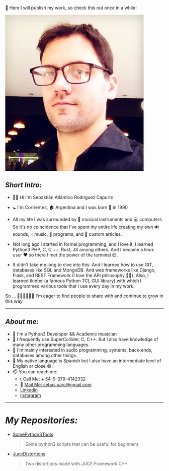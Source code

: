 💼 Here I will publish my work, so check this out once in a while!

![](Sarc7.jpeg)

## *Short Intro:*

+ 👋🏼 Hi I'm Sebastián Atlántico Rodríguez Capurro
+ 🚼 I'm Corrientes, 🏠 Argentina and I was born 📆 in 1990

+ All my life I was surrounded by 🎹 musical instruments and 💻 computers. So it's no coincidence that I've spent my entire life creating my own 🔊 sounds, 🎶 music, 📄 programs, and 🏹 custom articles.

+ Not long ago I started in formal programming, and I love it, I learned Python3 PHP, C, C ++, Rust, JS among others. And I became a linux user ❤ so there I met the power of the terminal 😍.

+ It didn't take me long to dive into this. And I learned how to use GIT, databases like SQL and MongoDB. And web frameworks like Django, Flask, and REST Framework (I love the API philosophy 👍🏼). Also, I learned tkinter (a famous Python TCL GUI library) with which I programmed various tools that I use every day in my work.

So ... 💪🏼💪🏼💪🏼 I'm eager to find people to share with and continue to grow in this way

***

## *About me:*

+ 🔘 I'm a Python3 Developer && Academic musician
+ 🔘 I frequently use SuperCollider, C, C++. But I also have knowledge of many other programming languages.
+ 🧡 I'm mainly interested in audio programming, systems, back-ends, databases among other things.
+ 💬 My native language is Spanish but I also have an intermediate level of English or close 😄.
+ 📫 You can reach me:
    + 📞 Call Me: + 54-9-379-4142332
    + 📨 [Mail Me: sebas.sarc@gmail.com](mailto:sebas.sarc@gmail.com)
    + [Linkedin](https://www.linkedin.com/in/sebastian-atl%C3%A1ntico-rodr%C3%ADguez-capurro/)
    + [Instagram](https://www.instagram.com/sarctiann/)

***

# *My Repositories:*

+ [SomePython3Tools](https://github.com/Sarctiann/SomePython3Tools)
    > Some python3 scripts that can be useful for beginners
+ [JuceDistortions](https://github.com/Sarctiann/JuceDistortions)
    > Two distortions made with JUCE Framework C++
